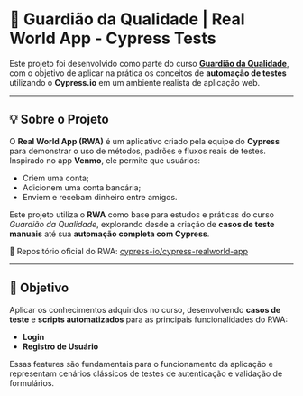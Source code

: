 # 🧭 Guardião da Qualidade | Real World App - Cypress Tests

Este projeto foi desenvolvido como parte do curso **[Guardião da Qualidade](https://www.guardiaodaqualidade.com.br/)**, com o objetivo de aplicar na prática os conceitos de **automação de testes** utilizando o **Cypress.io** em um ambiente realista de aplicação web.

---

## 💡 Sobre o Projeto

O **Real World App (RWA)** é um aplicativo criado pela equipe do **Cypress** para demonstrar o uso de métodos, padrões e fluxos reais de testes.  
Inspirado no app **Venmo**, ele permite que usuários:

- Criem uma conta;  
- Adicionem uma conta bancária;  
- Enviem e recebam dinheiro entre amigos.  

Este projeto utiliza o **RWA** como base para estudos e práticas do curso *Guardião da Qualidade*, explorando desde a criação de **casos de teste manuais** até sua **automação completa com Cypress**.

🔗 Repositório oficial do RWA: [cypress-io/cypress-realworld-app](https://github.com/cypress-io/cypress-realworld-app)

---

## 🧩 Objetivo

Aplicar os conhecimentos adquiridos no curso, desenvolvendo **casos de teste** e **scripts automatizados** para as principais funcionalidades do RWA:  
- **Login**  
- **Registro de Usuário**

Essas features são fundamentais para o funcionamento da aplicação e representam cenários clássicos de testes de autenticação e validação de formulários.

